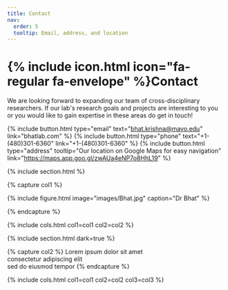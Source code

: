 ```yaml
---
title: Contact
nav:
  order: 5
  tooltip: Email, address, and location
---
```


# {% include icon.html icon="fa-regular fa-envelope" %}Contact

We are looking forward to expanding our team of cross-disciplinary researchers. If our lab's research goals and projects are interesting to you or you would like to gain expertise in these areas do get in touch!

{%
  include button.html
  type="email"
  text="bhat.krishna@mayo.edu"
  link="bhatlab.com"
%}
{%
  include button.html
  type="phone"
  text="+1-(480)301-6360"
  link="+1-(480)301-6360"
%}
{%
  include button.html
  type="address"
  tooltip="Our location on Google Maps for easy navigation"
  link="https://maps.app.goo.gl/zwAUa4eNP7o8HhL19"
%}

{% include section.html %}

{% capture col1 %}

{%
  include figure.html
  image="images/Bhat.jpg"
  caption="Dr Bhat"
%}

{% endcapture %}


{% include cols.html col1=col1 col2=col2 %}

{% include section.html dark=true %}

{% capture col2 %}
Lorem ipsum dolor sit amet  
consectetur adipiscing elit  
sed do eiusmod tempor
{% endcapture %}


{% include cols.html col1=col1 col2=col2 col3=col3 %}
